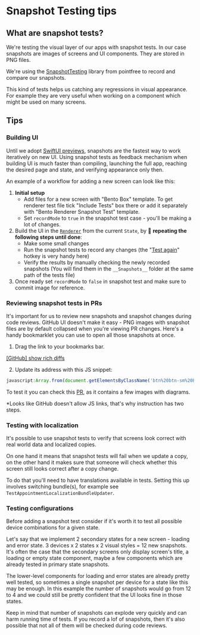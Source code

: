 # Snapshot Testing tips

## What are snapshot tests?

We're testing the visual layer of our apps with snapshot tests. In our case snapshots are images of screens and UI components. They are stored in PNG files.

We're using the [SnapshotTesting](https://github.com/pointfreeco/swift-snapshot-testing) library from pointfree to record and compare our snapshots.

This kind of tests helps us catching any regressions in visual appearance. For example they are very useful when working on a component which might be used on many screens.

## Tips

### Building UI

Until we adopt [SwiftUI previews](https://nshipster.com/swiftui-previews/), snapshots are the fastest way to work iteratively on new UI. 
Using snapshot tests as feedback mechanism when building UI is much faster than compiling, launching the full app, reaching the desired page and state, and verifying appearance only then.

An example of a workflow for adding a new screen can look like this:

1. **Initial setup**
      - Add files for a new screen with "Bento Box" template. To get renderer test file tick "Include Tests" box there or add it separately with "Bento Renderer Snapshot Test" template.
    -  Set `recordMode` to `true` in the snapshot test case - you'll be making a lot of changes.
2. Build the UI in the [`Renderer`](https://github.com/babylonhealth/ios-playbook/blob/master/Cookbook/Technical-Documents/Architecture.md#renderer) from the current `State`, by 🔁 **repeating the following steps until done**:
    - Make some small changes
    - Run the snapshot tests to record any changes (the "[Test again](https://github.com/babylonhealth/ios-playbook/blob/1a88e2e0090aee3128df70f84dddb7c038f7f15b/Cookbook/Technical-Documents/XcodeTips.md#testing)" hotkey is very handy here)
    - Verify the results by manually checking the newly recorded snapshots (You will find them in the `__Snapshots__` folder at the same path of the tests file)
3. Once ready set `recordMode` to `false` in snapshot test and make sure to commit image for reference.


### Reviewing snapshot tests in PRs

It's important for us to review new snapshots and snapshot changes during code reviews. GitHub UI doesn't make it easy - PNG images with snapshot files are by default collapsed when you're viewing PR changes. Here's a handy bookmarklet you can use to open all those snapshots at once. 

1. Drag the link to your bookmarks bar.

[[GitHub] show rich diffs](https://github.com/babylonhealth/ios-playbook)

2. Update its address with this JS snippet:

```js
javascript:Array.from(document.getElementsByClassName('btn%20btn-sm%20BtnGroup-item%20tooltipped%20tooltipped-w%20rendered%20js-rendered')).forEach(function(button)%7Bbutton.click()%7D);
```


To test it you can check this [PR](https://github.com/babylonhealth/ios-playbook/pull/303/files), as it contains a few images with diagrams.

*Looks like GitHub doesn't allow JS links, that's why instruction has two steps.

### Testing with localization

It's possible to use snapshot tests to verify that screens look correct with real world data and localized copies.

On one hand it means that snapshot tests will fail when we update a copy, on the other hand it makes sure that someone will check whether this screen still looks correct after a copy change.

To do that you'll need to have translations available in tests. Setting this up involves switching bundle(s), for example see `TestAppointmentLocalizationBundleUpdater`.

### Testing configurations

Before adding a snapshot test consider if it's worth it to test all possible device combinations for a given state.

Let's say that we implement 2 secondary states for a new screen - loading and error state. 3 devices x 2 states x 2 visual styles = 12 new snapshots. It's often the case that the secondary screens only display screen's title, a loading or empty state component, maybe a few components which are already tested in primary state snapshots.

The lower-level components for loading and error states are already pretty well tested, so sometimes a single snapshot per device for a state like this may be enough. In this example the number of snapshots would go from 12 to 4 and we could still be pretty confident that the UI looks fine in those states.

Keep in mind that number of snapshots can explode very quickly and can harm running time of tests. If you record a lof of snapshots, then it's also possible that not all of them will be checked during code reviews.
